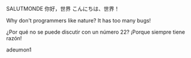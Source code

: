 SALUTMONDE
你好，世界
こんにちは、世界！

Why don't programmers like nature? It has too many bugs!

¿Por qué no se puede discutir con un número 22? ¡Porque siempre tiene razón!

adeumon1
